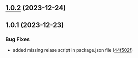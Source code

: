 

## [1.0.2](https://github.com/resatyavcin/erp-server/compare/1.0.1...1.0.2) (2023-12-24)

## 1.0.1 (2023-12-23)


### Bug Fixes

* added missing relase script in package.json file ([44f502f](https://github.com/resatyavcin/erp-server/commit/44f502f09a0eff020b12a688808c3dd6ca8ff35a))
